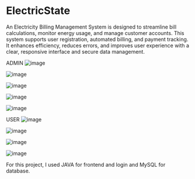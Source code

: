 # ElectricState
An Electricity Billing Management System is designed to streamline bill calculations, monitor energy usage, and manage customer accounts. This system supports user registration, automated billing, and payment tracking. It enhances efficiency, reduces errors, and improves user experience with a clear, responsive interface and secure data management.

ADMIN
![image](https://github.com/user-attachments/assets/aa5fc2dc-8638-4e91-9503-9fe1b2af3c2e)

![image](https://github.com/user-attachments/assets/e0001fee-cb62-42bc-b0f1-9904d731c4f5)

![image](https://github.com/user-attachments/assets/e862a9aa-d631-4bc2-ae6e-3a7f77900f26)

![image](https://github.com/user-attachments/assets/7b81c3d6-3946-4659-a066-ac9ad1fc4d79)

![image](https://github.com/user-attachments/assets/872b9906-6f46-4ad9-b4da-9306e52caae8)


USER
![image](https://github.com/user-attachments/assets/c2e987c9-c963-40bb-9b49-da63c72a8c60)

![image](https://github.com/user-attachments/assets/d7e8c0ad-7d3d-4447-9a5f-a43ce217dc99)

![image](https://github.com/user-attachments/assets/c6a23639-b029-4717-b6d2-3d8fb8cec1cf)

![image](https://github.com/user-attachments/assets/4ac42e9f-4fe2-4c50-b49c-17c1790058c9)


For this project, I used JAVA for frontend and login and MySQL for database.
